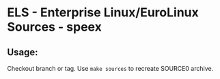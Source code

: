 # ELS - Enterprise Linux/EuroLinux Sources - speex
 
## Usage:
  Checkout branch or tag. Use `make sources` to recreate  SOURCE0 archive.
